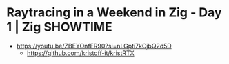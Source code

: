 # Raytracing in a Weekend in Zig - Day 1 | Zig SHOWTIME
- https://youtu.be/ZBEYOnfFR90?si=nLGpti7kCjbQ2d5D
  - https://github.com/kristoff-it/kristRTX
